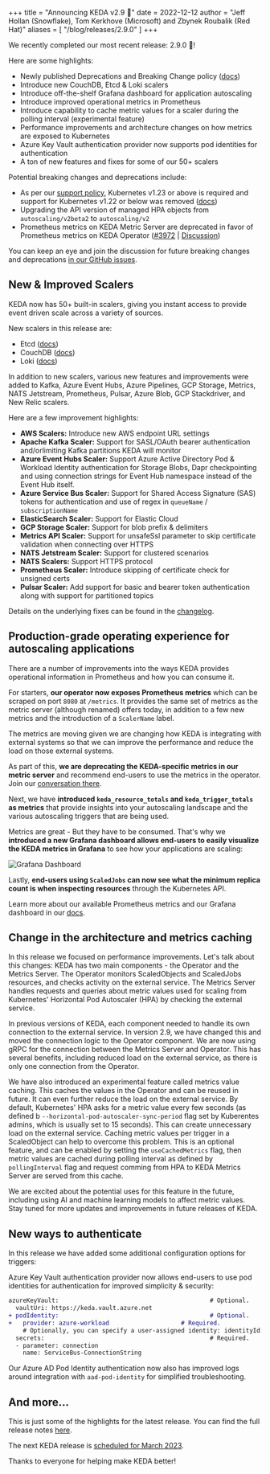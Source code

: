 +++
title = "Announcing KEDA v2.9 🎉"
date = 2022-12-12
author = "Jeff Hollan (Snowflake), Tom Kerkhove (Microsoft) and Zbynek Roubalik (Red Hat)"
aliases = [
"/blog/releases/2.9.0"
]
+++

We recently completed our most recent release: 2.9.0 🎉!

Here are some highlights:

- Newly published Deprecations and Breaking Change policy ([docs](https://github.com/kedacore/governance/blob/main/DEPRECATIONS.md))
- Introduce new CouchDB, Etcd & Loki scalers
- Introduce off-the-shelf Grafana dashboard for application autoscaling
- Introduce improved operational metrics in Prometheus
- Introduce capability to cache metric values for a scaler during the polling interval (experimental feature)
- Performance improvements and architecture changes on how metrics are exposed to Kubernetes
- Azure Key Vault authentication provider now supports pod identities for authentication
- A ton of new features and fixes for some of our 50+ scalers

Potential breaking changes and deprecations include:
- As per our [support policy](https://github.com/kedacore/governance/blob/main/SUPPORT.md), Kubernetes v1.23 or above is required and support for Kubernetes v1.22 or below was removed ([docs](https://keda.sh/docs/2.9/operate/cluster/#kubernetes-compatibility))
- Upgrading the API version of managed HPA objects from `autoscaling/v2beta2` to `autoscaling/v2`
- Prometheus metrics on KEDA Metric Server are deprecated in favor of Prometheus metrics on KEDA Operator ([#3972](https://github.com/kedacore/keda/issues/3972) | [Discussion](https://github.com/kedacore/keda/discussions/3973))

You can keep an eye and join the discussion for future breaking changes and deprecations [in our GitHub issues](https://github.com/kedacore/keda/issues?q=is%3Aissue+is%3Aopen+sort%3Aupdated-desc+label%3Abreaking-change).

## New & Improved Scalers

KEDA now has 50+ built-in scalers, giving you instant access to provide event driven scale across a variety of sources.

New scalers in this release are:
- Etcd ([docs](https://keda.sh/docs/scalers/etcd/))
- CouchDB ([docs](https://keda.sh/docs/scalers/couchdb/))
- Loki ([docs](https://keda.sh/docs/scalers/loki/))

In addition to new scalers, various new features and improvements were added to Kafka, Azure Event Hubs, Azure Pipelines, GCP Storage, Metrics, NATS Jetstream, Prometheus, Pulsar, Azure Blob, GCP Stackdriver, and New Relic scalers.

Here are a few improvement highlights:

- **AWS Scalers:** Introduce new AWS endpoint URL settings
- **Apache Kafka Scaler:** Support for SASL/OAuth bearer authentication and/orlimiting Kafka partitions KEDA will monitor
- **Azure Event Hubs Scaler:** Support Azure Active Directory Pod & Workload Identity authentication for Storage Blobs, Dapr checkpointing and using connection strings for Event Hub namespace instead of the Event Hub itself.
- **Azure Service Bus Scaler:** Support for Shared Access Signature (SAS) tokens for authentication and use of regex in `queueName` / `subscriptionName`
- **ElasticSearch Scaler:** Support for Elastic Cloud
- **GCP Storage Scaler:** Support for blob prefix & delimiters
- **Metrics API Scaler:** Support for unsafeSsl parameter to skip certificate validation when connecting over HTTPS
- **NATS Jetstream Scaler:** Support for clustered scenarios
- **NATS Scalers:** Support HTTPS protocol
- **Prometheus Scaler:** Introduce skipping of certificate check for unsigned certs
- **Pulsar Scaler:** Add support for basic and bearer token authentication along with support for partitioned topics

Details on the underlying fixes can be found in the [changelog](https://github.com/kedacore/keda/blob/main/CHANGELOG.md#v290).

## Production-grade operating experience for autoscaling applications

There are a number of improvements into the ways KEDA provides operational information in Prometheus and how you can consume it.

For starters, **our operator now exposes Prometheus metrics** which can be scraped on port `8080` at `/metrics`. It provides the same set of metrics as the metric server (although renamed) offers today, in addition to a few new metrics and the introduction of a `ScalerName` label.

The metrics are moving given we are changing how KEDA is integrating with external systems so that we can improve the performance and reduce the load on those external systems.

As part of this, **we are deprecating the KEDA-specific metrics in our metric server** and recommend end-users to use the metrics in the operator. Join our [conversation there](https://github.com/kedacore/keda/discussions/3973).

Next, we have **introduced `keda_resource_totals` and `keda_trigger_totals` as metrics** that provide insights into your autoscaling landscape and the various autoscaling triggers that are being used.

Metrics are great - But they have to be consumed. That's why we **introduced a new Grafana dashboard allows end-users to easily visualize the KEDA metrics in Grafana** to see how your applications are scaling:

![Grafana Dashboard](/img/blog/v2.9-release/grafana-dashboard.png)

Lastly, **end-users using `ScaledJobs` can now see what the minimum replica count is when inspecting resources** through the Kubernetes API.

Learn more about our available Prometheus metrics and our Grafana dashboard in our [docs](https://keda.sh/docs/operate/prometheus/).

## Change in the architecture and metrics caching

In this release we focused on performance improvements. Let's talk about this changes: KEDA has two main components - the Operator and the Metrics Server. The Operator monitors ScaledObjects and ScaledJobs resources, and checks activity on the external service. The Metrics Server handles requests and queries about metric values used for scaling from Kubernetes' Horizontal Pod Autoscaler (HPA) by checking the external service.

In previous versions of KEDA, each component needed to handle its own connection to the external service. In version 2.9, we have changed this and moved the connection logic to the Operator component. We are now using gRPC for the connection between the Metrics Server and Operator. This has several benefits, including reduced load on the external service, as there is only one connection from the Operator.

We have also introduced an experimental feature called metrics value caching. This caches the values in the Operator and can be reused in future. It can even further reduce the load on the external service. By default, Kubernetes' HPA asks for a metric value every few seconds (as defined b `--horizontal-pod-autoscaler-sync-period` flag set by Kuberentes admins, which is usually set to 15 seconds). This can create unnecessary load on the external service. Caching metric values per trigger in a ScaledObject can help to overcome this problem. This is an optional feature, and can be enabled by setting the `useCachedMetrics` flag, then metric values are cached during polling interval as defined by `pollingInterval` flag and request comming from HPA to KEDA Metrics Server are served from this cache.

We are excited about the potential uses for this feature in the future, including using AI and machine learning models to affect metric values. Stay tuned for more updates and improvements in future releases of KEDA.

## New ways to authenticate

In this release we have added some additional configuration options for triggers:

Azure Key Vault authentication provider now allows end-users to use pod identities for authentication for improved simplicity & security:

```diff
azureKeyVault:                                          # Optional.
  vaultUri: https://keda.vault.azure.net
+ podIdentity:                                          # Optional.
+   provider: azure-workload                    # Required.
    # Optionally, you can specify a user-assigned identity: identityId: <identity-id>
  secrets:                                              # Required.
  - parameter: connection
    name: ServiceBus-ConnectionString  
```

Our Azure AD Pod Identity authentication now also has improved logs around integration with `aad-pod-identity` for simplified troubleshooting.

## And more...

This is just some of the highlights for the latest release. You can find the full release notes [here](https://github.com/kedacore/keda/releases/tag/v2.9.0).

The next KEDA release is [scheduled for March 2023](https://github.com/kedacore/keda/blob/main/ROADMAP.md).

Thanks to everyone for helping make KEDA better!
